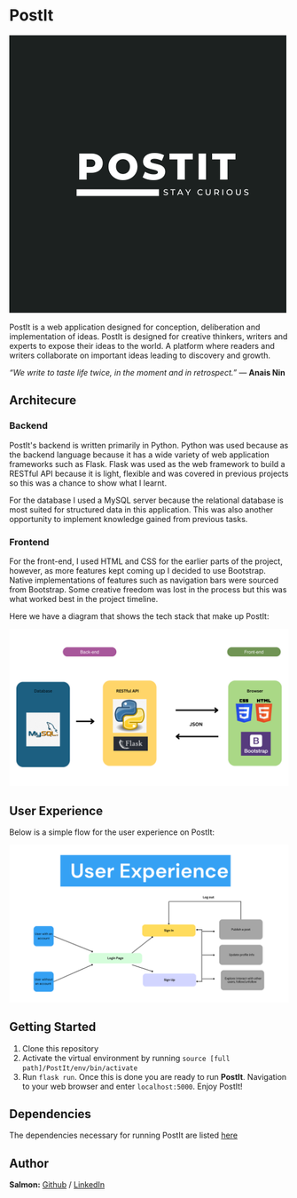 # PostIt

![PostIt logo](/assets/POSTIT.png)

PostIt is a web application designed for conception, deliberation and implementation of ideas. PostIt is designed for creative thinkers, writers and experts to expose their ideas to the world. A platform where readers and writers collaborate on important ideas leading to discovery and growth.

*“We write to taste life twice, in the moment and in retrospect.”*
― **Anais Nin**

## Architecure

### Backend

PostIt's backend is written primarily in Python. Python was used because as the backend language because it has a wide variety of web application frameworks such as Flask. Flask was used as the web framework to build a RESTful API because it is light, flexible and was covered in previous projects so this was a chance to show what I learnt. 

For the database I used a MySQL server because the relational database is most suited for structured data in this application. This was also another opportunity to implement knowledge gained from previous tasks.

### Frontend

For the front-end, I used HTML and CSS for the earlier parts of the project, however, as more features kept coming up I decided to use Bootstrap. Native implementations of features such as navigation bars were sourced from Bootstrap. Some creative freedom was lost in the process but this was what worked best in the project timeline.

Here we have a diagram that shows the tech stack that make up PostIt:

![Tech stack](./assets/PostIt_tech_stack.png)

## User Experience

Below is a simple flow for the user experience on PostIt:

![User experience](/assets/PostIt%20user%20xp.png)

## Getting Started

1. Clone this repository
2. Activate the virtual environment by running `source [full path]/PostIt/env/bin/activate`
3. Run `flask run`. Once this is done you are ready to run **PostIt**. Navigation to your web browser and enter `localhost:5000`. Enjoy PostIt!

## Dependencies

The dependencies necessary for running PostIt are listed [here](requirements.txt)

## Author

**Salmon:** [Github](https://github.com/SalmonMbuchi) / [LinkedIn](https://www.linkedin.com/in/salmon-mbuchi/)

